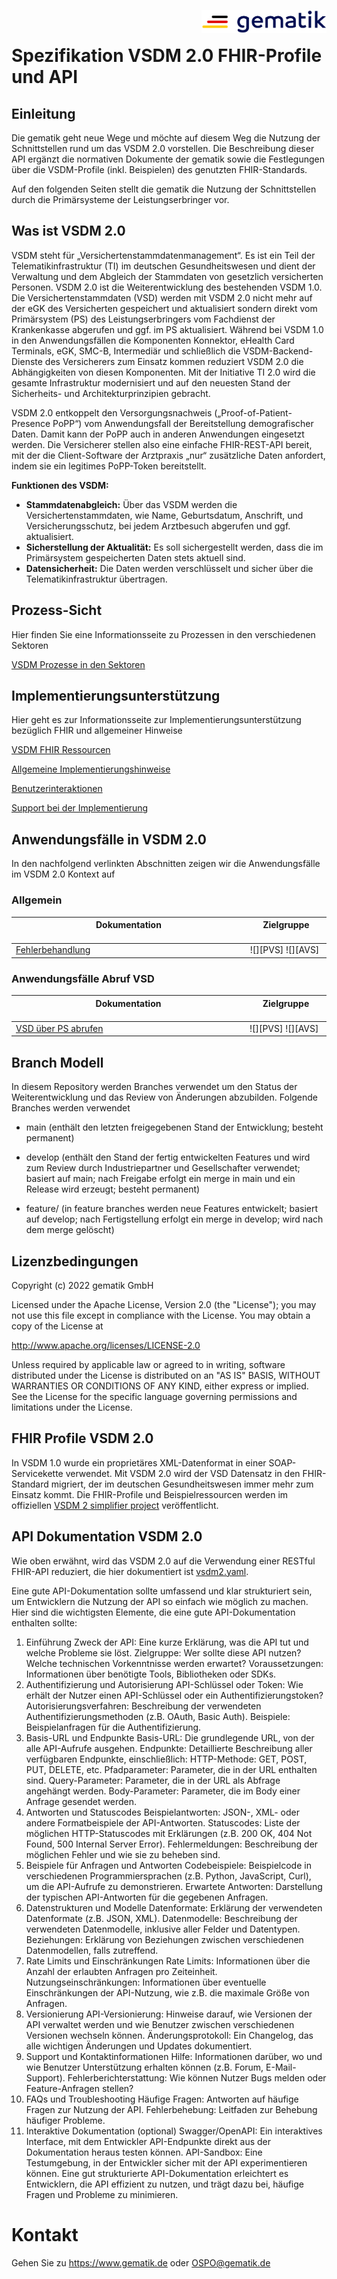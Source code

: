 <img align="right" width="200" height="37" src="./images/Gematik_Logo_Flag.png"/> <br/>

# Spezifikation VSDM 2.0 FHIR-Profile und API

## Einleitung
Die gematik geht neue Wege und möchte auf diesem Weg die Nutzung der Schnittstellen rund um das VSDM 2.0 vorstellen. Die Beschreibung dieser API ergänzt die normativen Dokumente der gematik sowie die Festlegungen über die VSDM-Profile (inkl. Beispielen) des genutzten FHIR-Standards.

Auf den folgenden Seiten stellt die gematik die Nutzung der Schnittstellen durch die Primärsysteme der Leistungserbringer vor.

## Was ist VSDM 2.0

VSDM steht für „Versichertenstammdatenmanagement“. Es ist ein Teil der Telematikinfrastruktur (TI) im deutschen Gesundheitswesen und dient der Verwaltung und dem Abgleich der Stammdaten von gesetzlich versicherten Personen.
VSDM 2.0 ist die Weiterentwicklung des bestehenden VSDM 1.0. Die Versichertenstammdaten (VSD) werden mit VSDM 2.0 nicht mehr auf der eGK des Versicherten gespeichert und aktualisiert sondern direkt vom Primärsystem (PS) des Leistungserbringers vom Fachdienst der Krankenkasse abgerufen und ggf. im PS aktualisiert.
Während bei VSDM 1.0 in den Anwendungsfällen die Komponenten Konnektor, eHealth Card Terminals, eGK, SMC-B, Intermediär und schließlich die VSDM-Backend-Dienste des Versicherers zum Einsatz kommen reduziert VSDM 2.0 die Abhängigkeiten von diesen Komponenten. 
Mit der Initiative TI 2.0 wird die gesamte Infrastruktur modernisiert und auf den neuesten Stand der Sicherheits- und Architekturprinzipien gebracht.

VSDM 2.0 entkoppelt den Versorgungsnachweis („Proof-of-Patient-Presence PoPP“) vom Anwendungsfall der Bereitstellung demografischer Daten. Damit kann der PoPP auch in anderen Anwendungen eingesetzt werden.
Die Versicherer stellen also eine einfache FHIR-REST-API bereit, mit der die Client-Software der Arztpraxis „nur“ zusätzliche Daten anfordert, indem sie ein legitimes PoPP-Token bereitstellt.


**Funktionen des VSDM:**
- **Stammdatenabgleich:** Über das VSDM werden die Versichertenstammdaten, wie Name, Geburtsdatum, Anschrift, und Versicherungsschutz, bei jedem Arztbesuch abgerufen und ggf.  aktualisiert.
- **Sicherstellung der Aktualität:** Es soll sichergestellt werden, dass die im Primärsystem gespeicherten Daten stets aktuell sind.
- **Datensicherheit:** Die Daten werden verschlüsselt und sicher über die Telematikinfrastruktur übertragen.

## Prozess-Sicht
Hier finden Sie eine Informationsseite zu Prozessen in den verschiedenen Sektoren

[VSDM Prozesse in den Sektoren](docs/vsdm_prozesssicht.md)

## Implementierungsunterstützung
Hier geht es zur Informationsseite zur Implementierungsunterstützung bezüglich FHIR und allgemeiner Hinweise  



[VSDM FHIR Ressourcen](docs/vsdm_fhir_infos.md)

[Allgemeine Implementierungshinweise](docs/vsdm_implementierungshiweise.md)

[Benutzerinteraktionen](docs/vsdm_benutzerinteraktionen.md)

[Support bei der Implementierung](docs/vsdm_support.md)


## Anwendungsfälle in VSDM 2.0
In den nachfolgend verlinkten Abschnitten zeigen wir die Anwendungsfälle im VSDM 2.0 Kontext auf  
### Allgemein
|Dokumentation<img width="430" height="1">| Zielgruppe<img width="70" height="1"> |
|-----|------------|
|[Fehlerbehandlung](docs/vsdm_statuscodes.md)|![][PVS] ![][AVS]|

### Anwendungsfälle Abruf VSD
|Dokumentation<img width="430" height="1">| Zielgruppe<img width="70" height="1"> |
|-----|------------|
|[VSD über PS abrufen](docs/vsdm_anwendungsfaelle.md)|![][PVS] ![][AVS]|





## Branch Modell
In diesem Repository werden Branches verwendet um den Status der Weiterentwicklung und das Review von Änderungen abzubilden.
Folgende Branches werden verwendet

- main (enthält den letzten freigegebenen Stand der Entwicklung; besteht permanent)

- develop (enthält den Stand der fertig entwickelten Features und wird zum Review durch Industriepartner und Gesellschafter verwendet; basiert auf main; nach Freigabe erfolgt ein merge in main und ein Release wird erzeugt; besteht permanent)

- feature/<name> (in feature branches werden neue Features entwickelt; basiert auf develop; nach Fertigstellung erfolgt ein merge in develop; wird nach dem merge gelöscht)

## Lizenzbedingungen
Copyright (c) 2022 gematik GmbH

Licensed under the Apache License, Version 2.0 (the "License"); you may not use this file except in compliance with the License. You may obtain a copy of the License at

http://www.apache.org/licenses/LICENSE-2.0

Unless required by applicable law or agreed to in writing, software distributed under the License is distributed on an "AS IS" BASIS, WITHOUT WARRANTIES OR CONDITIONS OF ANY KIND, either express or implied. See the License for the specific language governing permissions and limitations under the License.

## FHIR Profile VSDM 2.0

In VSDM 1.0 wurde ein proprietäres XML-Datenformat in einer SOAP-Servicekette verwendet. Mit VSDM 2.0 wird der VSD Datensatz in den FHIR-Standard migriert, der im deutschen Gesundheitswesen immer mehr zum Einsatz kommt. Die FHIR-Profile und Beispielressourcen werden im offiziellen [VSDM 2 simplifier project](https://simplifier.net/vsdm2) veröffentlicht.

## API Dokumentation VSDM 2.0

Wie oben erwähnt, wird das VSDM 2.0 auf die Verwendung einer RESTful FHIR-API reduziert, die hier dokumentiert ist [vsdm2.yaml](./src/openapi/vsdm2.yaml).

Eine gute API-Dokumentation sollte umfassend und klar strukturiert sein, um Entwicklern die Nutzung der API so einfach wie möglich zu machen. Hier sind die wichtigsten Elemente, die eine gute API-Dokumentation enthalten sollte:
1. Einführung
Zweck der API: Eine kurze Erklärung, was die API tut und welche Probleme sie löst.
Zielgruppe: Wer sollte diese API nutzen? Welche technischen Vorkenntnisse werden erwartet?
Voraussetzungen: Informationen über benötigte Tools, Bibliotheken oder SDKs.
2. Authentifizierung und Autorisierung
API-Schlüssel oder Token: Wie erhält der Nutzer einen API-Schlüssel oder ein Authentifizierungstoken?
Autorisierungsverfahren: Beschreibung der verwendeten Authentifizierungsmethoden (z.B. OAuth, Basic Auth).
Beispiele: Beispielanfragen für die Authentifizierung.
3. Basis-URL und Endpunkte
Basis-URL: Die grundlegende URL, von der alle API-Aufrufe ausgehen.
Endpunkte: Detaillierte Beschreibung aller verfügbaren Endpunkte, einschließlich:
HTTP-Methode: GET, POST, PUT, DELETE, etc.
Pfadparameter: Parameter, die in der URL enthalten sind.
Query-Parameter: Parameter, die in der URL als Abfrage angehängt werden.
Body-Parameter: Parameter, die im Body einer Anfrage gesendet werden.
4. Antworten und Statuscodes
Beispielantworten: JSON-, XML- oder andere Formatbeispiele der API-Antworten.
Statuscodes: Liste der möglichen HTTP-Statuscodes mit Erklärungen (z.B. 200 OK, 404 Not Found, 500 Internal Server Error).
Fehlermeldungen: Beschreibung der möglichen Fehler und wie sie zu beheben sind.
5. Beispiele für Anfragen und Antworten
Codebeispiele: Beispielcode in verschiedenen Programmiersprachen (z.B. Python, JavaScript, Curl), um die API-Aufrufe zu demonstrieren.
Erwartete Antworten: Darstellung der typischen API-Antworten für die gegebenen Anfragen.
6. Datenstrukturen und Modelle
Datenformate: Erklärung der verwendeten Datenformate (z.B. JSON, XML).
Datenmodelle: Beschreibung der verwendeten Datenmodelle, inklusive aller Felder und Datentypen.
Beziehungen: Erklärung von Beziehungen zwischen verschiedenen Datenmodellen, falls zutreffend.
7. Rate Limits und Einschränkungen
Rate Limits: Informationen über die Anzahl der erlaubten Anfragen pro Zeiteinheit.
Nutzungseinschränkungen: Informationen über eventuelle Einschränkungen der API-Nutzung, wie z.B. die maximale Größe von Anfragen.
8. Versionierung
API-Versionierung: Hinweise darauf, wie Versionen der API verwaltet werden und wie Benutzer zwischen verschiedenen Versionen wechseln können.
Änderungsprotokoll: Ein Changelog, das alle wichtigen Änderungen und Updates dokumentiert.
9. Support und Kontaktinformationen
Hilfe: Informationen darüber, wo und wie Benutzer Unterstützung erhalten können (z.B. Forum, E-Mail-Support).
Fehlerberichterstattung: Wie können Nutzer Bugs melden oder Feature-Anfragen stellen?
10. FAQs und Troubleshooting
Häufige Fragen: Antworten auf häufige Fragen zur Nutzung der API.
Fehlerbehebung: Leitfaden zur Behebung häufiger Probleme.
11. Interaktive Dokumentation (optional)
Swagger/OpenAPI: Ein interaktives Interface, mit dem Entwickler API-Endpunkte direkt aus der Dokumentation heraus testen können.
API-Sandbox: Eine Testumgebung, in der Entwickler sicher mit der API experimentieren können.
Eine gut strukturierte API-Dokumentation erleichtert es Entwicklern, die API effizient zu nutzen, und trägt dazu bei, häufige Fragen und Probleme zu minimieren.


# Kontakt

Gehen Sie zu <https://www.gematik.de> oder <OSPO@gematik.de>
